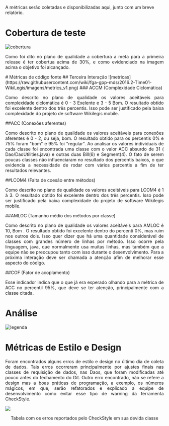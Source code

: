 A métricas serão coletadas e disponibilizadas aqui, junto com um breve relatório.
# Cobertura de teste
![cobertura](https://raw.githubusercontent.com/wiki/fga-gpp-mds/2016.2-Time01-WikiLegis/imagens/cobertura.png)
<p align="justify">Como foi dito no plano de qualidade a cobertura a meta para a primeira release é ter cobertua acima de 30%, e como evidenciado na imagem acima o objetivo foi alcançado.</p>
# Métricas de código fonte
## Terceira Interação
![metricas](https://raw.githubusercontent.com/wiki/fga-gpp-mds/2016.2-Time01-WikiLegis/imagens/metrics_v1.png)
### ACCM (Complexidade Ciclomática)
<p align="justify">Como descrito no plano de qualidade os valores aceitáveis para complexidade ciclomática é 0 - 3 Exelente e 3 - 5 Bom. O resultado obtido foi excelente dentro dos três percentis. Isso pode ser justificado pela baixa complexidade do projeto de software Wikilegis mobile.</p>
##ACC (Conexões aferentes)

<p align="justify">Como descrito no plano de qualidade os valores aceitáveis para conexões aferentes é 0 - 2, ou seja, bom. O resultado obtido para os percentis 0% e 75% foram "bom" e 95% foi "regular". Ao analisar os valores individuais de cada classe foi encontrada uma classe com o valor ACC absurdo de 31 ( Dao/DaoUtilities.java) e outras duas Bill(6) e Segment(4). O fato de serem poucas classes não influenciaram no resultado dos percentis baixos, o que evidencia a necessidade de rodar com vários percentis a fim de ter resultados relevantes.</p>

##LCOM4 (Falta de coesão entre métodos)
<p align="justify">Como descrito no plano de qualidade os valores aceitáveis para LCOM4 é 1 à 3. O resultado obtido foi excelente dentro dos três percentis. Isso pode ser justificado pela baixa complexidade do projeto de software Wikilegis mobile.</p>

##AMLOC (Tamanho médio dos métodos por classe)
<p align="justify">Como descrito no plano de qualidade os valores aceitáveis para AMLOC é 10, Bom . O resultado obtido foi excelente dentro do percenti 0%, mas ruim nos outros dois. Isso quer dizer que há uma quantidade considerável de classes com grandes número de linhas por método. Isso ocorre pela linguagem, java, que normalmente usa muitas linhas, mas também que a equipe não se preocupou tanto com isso durante o desenvolvimento. Para a próxima interação deve ser chamada a atenção afim de melhorar esse aspecto do código.</p>

##COF (Fator de acoplamento)
<p align="justify"> Esse indicador indica que o que já era esperado olhando para a métrica de ACC no percentil 95%, que deve se ter atenção, principalmente com a classe citada.

# Análise
![legenda](https://raw.githubusercontent.com/wiki/fga-gpp-mds/2016.2-Time01-WikiLegis/imagens/legenda.png)

# Métricas de Estilo e Design

<p align="justify">Foram encontrados alguns erros de estilo e design no último dia de coleta de dados. Tais erros ocorreram principalmente por ajustes finais nas classes de requisição de dados, nas Daos, que foram modificadas até pouco antes do fechamento do Git. Outro erro encontrado, não se refere a design mas a boas práticas de programação, a exemplo, os números mágicos, em que, serão refatorados e explicado a equipe de desenvolvimento como evitar esse tipo de warning da ferramenta CheckStyle.</p>

![](https://raw.githubusercontent.com/wiki/fga-gpp-mds/2016.2-Time01-WikiLegis/imagens/iteracao3_checkstyle.png)
<p align="center">Tabela com os erros reportados pelo CheckStyle em sua devida classe</p>
